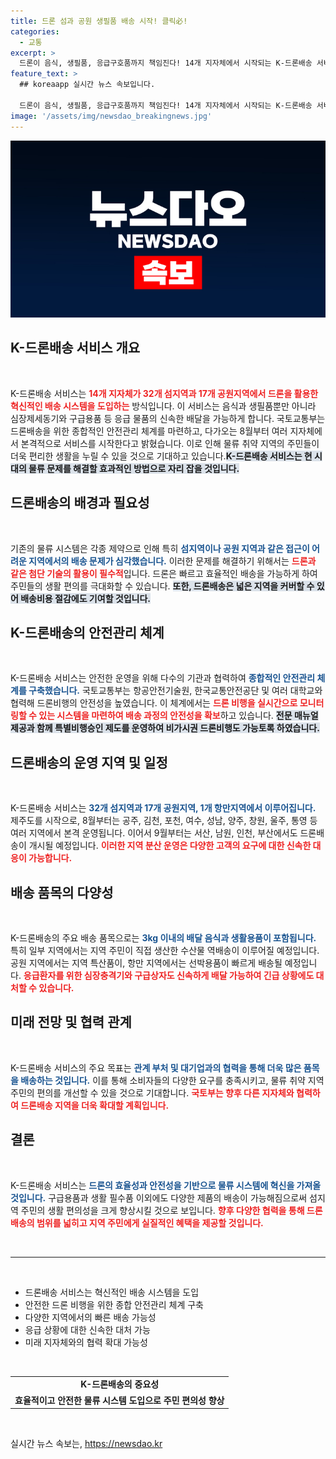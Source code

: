 ```yaml
---
title: 드론 섬과 공원 생필품 배송 시작! 클릭必!
categories:
  - 교통
excerpt: >
  드론이 음식, 생필품, 응급구호품까지 책임진다! 14개 지자체에서 시작되는 K-드론배송 서비스, 섬과 공원, 항만지역까지 안전하고 신속하게 배달된다. 혁신적인 물류체계의 변화, 놓치지 마세요!
feature_text: >
  ## koreaapp 실시간 뉴스 속보입니다.

  드론이 음식, 생필품, 응급구호품까지 책임진다! 14개 지자체에서 시작되는 K-드론배송 서비스, 섬과 공원, 항만지역까지 안전하고 신속하게 배달된다. 혁신적인 물류체계의 변화, 놓치지 마세요!
image: '/assets/img/newsdao_breakingnews.jpg'
---
```


<p><img src="/assets/img/newsdao_breakingnews.jpg" alt="koreaapp 속보" /></p>

<h2 data-ke-size="size26">K-드론배송 서비스 개요</h2>

<p data-ke-size="size16">&nbsp;</p>

<p>K-드론배송 서비스는 <b><span style="color: #ee2323;">14개 지자체가 32개 섬지역과 17개 공원지역에서 드론을 활용한 혁신적인 배송 시스템을 도입하는</span></b> 방식입니다. 이 서비스는 음식과 생필품뿐만 아니라 심장제세동기와 구급용품 등 응급 물품의 신속한 배달을 가능하게 합니다. 국토교통부는 드론배송을 위한 종합적인 안전관리 체계를 마련하고, 다가오는 8월부터 여러 지자체에서 본격적으로 서비스를 시작한다고 밝혔습니다. 이로 인해 물류 취약 지역의 주민들이 더욱 편리한 생활을 누릴 수 있을 것으로 기대하고 있습니다.<b><span style="background-color: #21538527;">K-드론배송 서비스는 현 시대의 물류 문제를 해결할 효과적인 방법으로 자리 잡을 것입니다.</span></b> </p>

<h2 data-ke-size="size26">드론배송의 배경과 필요성</h2>

<p data-ke-size="size16">&nbsp;</p>

<p>기존의 물류 시스템은 각종 제약으로 인해 특히 <b><span style="color: #1a5490;">섬지역이나 공원 지역과 같은 접근이 어려운 지역에서의 배송 문제가 심각했습니다.</span></b> 이러한 문제를 해결하기 위해서는 <b><span style="color: #ee2323;">드론과 같은 첨단 기술의 활용이 필수적</span></b>입니다. 드론은 빠르고 효율적인 배송을 가능하게 하여 주민들의 생활 편의를 극대화할 수 있습니다. <b><span style="background-color: #21538527;">또한, 드론배송은 넓은 지역을 커버할 수 있어 배송비용 절감에도 기여할 것입니다.</span></b> </p>

<h2 data-ke-size="size26">K-드론배송의 안전관리 체계</h2>

<p data-ke-size="size16">&nbsp;</p>

<p>K-드론배송 서비스는 안전한 운영을 위해 다수의 기관과 협력하여 <b><span style="color: #1a5490;">종합적인 안전관리 체계를 구축했습니다.</span></b> 국토교통부는 항공안전기술원, 한국교통안전공단 및 여러 대학교와 협력해 드론비행의 안전성을 높였습니다. 이 체계에서는 <b><span style="color: #ee2323;">드론 비행을 실시간으로 모니터링할 수 있는 시스템을 마련하여 배송 과정의 안전성을 확보</span></b>하고 있습니다. <b><span style="background-color: #21538527;">전문 매뉴얼 제공과 함께 특별비행승인 제도를 운영하여 비가시권 드론비행도 가능토록 하였습니다.</span></b> </p>

<h2 data-ke-size="size26">드론배송의 운영 지역 및 일정</h2>

<p data-ke-size="size16">&nbsp;</p>

<p>K-드론배송 서비스는 <b><span style="color: #1a5490;">32개 섬지역과 17개 공원지역, 1개 항만지역에서 이루어집니다.</span></b> 제주도를 시작으로, 8월부터는 공주, 김천, 포천, 여수, 성남, 양주, 창원, 울주, 통영 등 여러 지역에서 본격 운영됩니다. 이어서 9월부터는 서산, 남원, 인천, 부산에서도 드론배송이 개시될 예정입니다. <b><span style="color: #ee2323;">이러한 지역 분산 운영은 다양한 고객의 요구에 대한 신속한 대응이 가능합니다.</span></b> </p>

<h2 data-ke-size="size26">배송 품목의 다양성</h2>

<p data-ke-size="size16">&nbsp;</p>

<p>K-드론배송의 주요 배송 품목으로는 <b><span style="color: #1a5490;">3kg 이내의 배달 음식과 생활용품이 포함됩니다.</span></b> 특히 일부 지역에서는 지역 주민이 직접 생산한 수산물 역배송이 이루어질 예정입니다. 공원 지역에서는 지역 특산품이, 항만 지역에서는 선박용품이 빠르게 배송될 예정입니다. <b><span style="color: #ee2323;">응급환자를 위한 심장충격기와 구급상자도 신속하게 배달 가능하여 긴급 상황에도 대처할 수 있습니다.</span></b> </p>

<h2 data-ke-size="size26">미래 전망 및 협력 관계</h2>

<p data-ke-size="size16">&nbsp;</p>

<p>K-드론배송 서비스의 주요 목표는 <b><span style="color: #1a5490;">관계 부처 및 대기업과의 협력을 통해 더욱 많은 품목을 배송하는 것입니다.</span></b> 이를 통해 소비자들의 다양한 요구를 충족시키고, 물류 취약 지역 주민의 편의를 개선할 수 있을 것으로 기대합니다. <b><span style="color: #ee2323;">국토부는 향후 다른 지자체와 협력하여 드론배송 지역을 더욱 확대할 계획입니다.</span></b> </p>

<h2 data-ke-size="size26">결론</h2>

<p data-ke-size="size16">&nbsp;</p>

<p>K-드론배송 서비스는 <b><span style="color: #1a5490;">드론의 효율성과 안전성을 기반으로 물류 시스템에 혁신을 가져올 것입니다.</span></b> 구급용품과 생활 필수품 이외에도 다양한 제품의 배송이 가능해짐으로써 섬지역 주민의 생활 편의성을 크게 향상시킬 것으로 보입니다. <b><span style="color: #ee2323;">향후 다양한 협력을 통해 드론배송의 범위를 넓히고 지역 주민에게 실질적인 혜택을 제공할 것입니다.</span></b> </p>

<p data-ke-size="size16">&nbsp;</p>

<hr>

<p data-ke-size="size16">&nbsp;</p>

<ul>
    <li>드론배송 서비스는 혁신적인 배송 시스템을 도입</li>
    <li>안전한 드론 비행을 위한 종합 안전관리 체계 구축</li>
    <li>다양한 지역에서의 빠른 배송 가능성</li>
    <li>응급 상황에 대한 신속한 대처 가능</li>
    <li>미래 지자체와의 협력 확대 가능성</li>
</ul>

<p data-ke-size="size16">&nbsp;</p>

<table style="width: 100%;">
    <tr>
        <td style="text-align: center; height: 17px;"><b>K-드론배송의 중요성</b></td>
    </tr>
    <tr>
        <td style="text-align: center; height: 17px;"><b>효율적이고 안전한 물류 시스템 도입으로 주민 편의성 향상</b></td>
    </tr>
</table>

<p data-ke-size="size16">&nbsp;</p>
실시간 뉴스 속보는, <a href="https://newsdao.kr" rel="dofollow">https://newsdao.kr</a>


